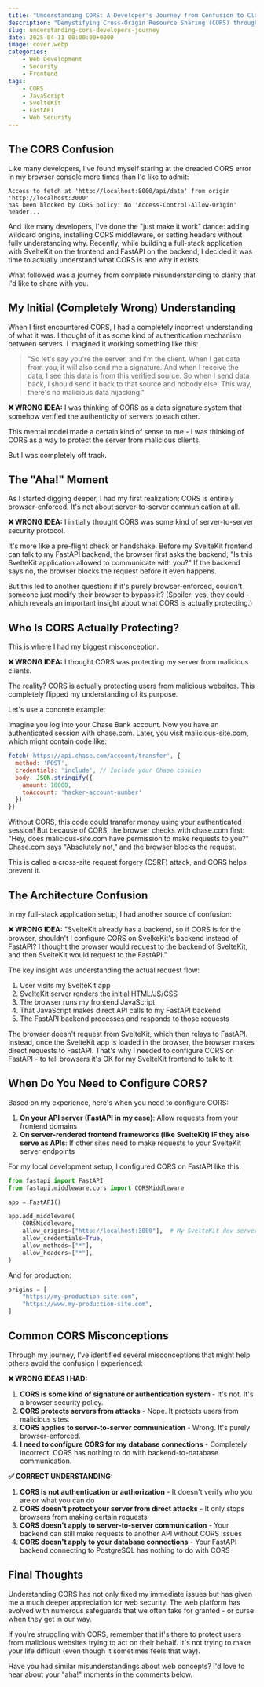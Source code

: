 ```yaml
---
title: "Understanding CORS: A Developer's Journey from Confusion to Clarity"
description: "Demystifying Cross-Origin Resource Sharing (CORS) through a real developer's perspective - what it actually protects and why it matters"
slug: understanding-cors-developers-journey
date: 2025-04-11 00:00:00+0000
image: cover.webp
categories:
    - Web Development
    - Security
    - Frontend
tags:
    - CORS
    - JavaScript
    - SvelteKit
    - FastAPI
    - Web Security
---
```


## The CORS Confusion

Like many developers, I've found myself staring at the dreaded CORS error in my browser console more times than I'd like to admit:

```console
Access to fetch at 'http://localhost:8000/api/data' from origin 'http://localhost:3000' 
has been blocked by CORS policy: No 'Access-Control-Allow-Origin' header...
```

And like many developers, I've done the "just make it work" dance: adding wildcard origins, installing CORS middleware, or setting headers without fully understanding why. Recently, while building a full-stack application with SvelteKit on the frontend and FastAPI on the backend, I decided it was time to actually understand what CORS is and why it exists.

What followed was a journey from complete misunderstanding to clarity that I'd like to share with you.

## My Initial (Completely Wrong) Understanding

When I first encountered CORS, I had a completely incorrect understanding of what it was. I thought of it as some kind of authentication mechanism between servers. I imagined it working something like this:

> "So let's say you're the server, and I'm the client. When I get data from you, it will also send me a signature. And when I receive the data, I see this data is from this verified source. So when I send data back, I should send it back to that source and nobody else. This way, there's no malicious data hijacking."

**❌ WRONG IDEA:** I was thinking of CORS as a data signature system that somehow verified the authenticity of servers to each other.

This mental model made a certain kind of sense to me - I was thinking of CORS as a way to protect the server from malicious clients.

But I was completely off track.

## The "Aha!" Moment

As I started digging deeper, I had my first realization: CORS is entirely browser-enforced. It's not about server-to-server communication at all.

**❌ WRONG IDEA:** I initially thought CORS was some kind of server-to-server security protocol.

It's more like a pre-flight check or handshake. Before my SvelteKit frontend can talk to my FastAPI backend, the browser first asks the backend, "Is this SvelteKit application allowed to communicate with you?" If the backend says no, the browser blocks the request before it even happens.

But this led to another question: if it's purely browser-enforced, couldn't someone just modify their browser to bypass it? (Spoiler: yes, they could - which reveals an important insight about what CORS is actually protecting.)

## Who Is CORS Actually Protecting?

This is where I had my biggest misconception.

**❌ WRONG IDEA:** I thought CORS was protecting my server from malicious clients.

The reality? CORS is actually protecting users from malicious websites. This completely flipped my understanding of its purpose.

Let's use a concrete example:

Imagine you log into your Chase Bank account. Now you have an authenticated session with chase.com. Later, you visit malicious-site.com, which might contain code like:

```javascript
fetch('https://api.chase.com/account/transfer', {
  method: 'POST',
  credentials: 'include', // Include your Chase cookies
  body: JSON.stringify({
    amount: 10000,
    toAccount: 'hacker-account-number'
  })
})
```

Without CORS, this code could transfer money using your authenticated session! But because of CORS, the browser checks with chase.com first: "Hey, does malicious-site.com have permission to make requests to you?" Chase.com says "Absolutely not," and the browser blocks the request.

This is called a cross-site request forgery (CSRF) attack, and CORS helps prevent it.

## The Architecture Confusion

In my full-stack application setup, I had another source of confusion:

**❌ WRONG IDEA:** "SvelteKit already has a backend, so if CORS is for the browser, shouldn't I configure CORS on SvelkeKit's backend instead of FastAPI? I thought the browser would request to the backend of SvelteKit, and then SvelteKit would request to the FastAPI."

The key insight was understanding the actual request flow:

1. User visits my SvelteKit app
2. SvelteKit server renders the initial HTML/JS/CSS
3. The browser runs my frontend JavaScript
4. That JavaScript makes direct API calls to my FastAPI backend
5. The FastAPI backend processes and responds to those requests

The browser doesn't request from SvelteKit, which then relays to FastAPI. Instead, once the SvelteKit app is loaded in the browser, the browser makes direct requests to FastAPI. That's why I needed to configure CORS on FastAPI - to tell browsers it's OK for my SvelteKit frontend to talk to it.

## When Do You Need to Configure CORS?

Based on my experience, here's when you need to configure CORS:

1. **On your API server (FastAPI in my case)**: Allow requests from your frontend domains
2. **On server-rendered frontend frameworks (like SvelteKit) IF they also serve as APIs**: If other sites need to make requests to your SvelteKit server endpoints

For my local development setup, I configured CORS on FastAPI like this:

```python
from fastapi import FastAPI
from fastapi.middleware.cors import CORSMiddleware

app = FastAPI()

app.add_middleware(
    CORSMiddleware,
    allow_origins=["http://localhost:3000"],  # My SvelteKit dev server
    allow_credentials=True,
    allow_methods=["*"],
    allow_headers=["*"],
)
```

And for production:

```python
origins = [
    "https://my-production-site.com",
    "https://www.my-production-site.com",
]
```

## Common CORS Misconceptions

Through my journey, I've identified several misconceptions that might help others avoid the confusion I experienced:

**❌ WRONG IDEAS I HAD:**

1. **CORS is some kind of signature or authentication system** - It's not. It's a browser security policy.
2. **CORS protects servers from attacks** - Nope. It protects users from malicious sites.
3. **CORS applies to server-to-server communication** - Wrong. It's purely browser-enforced.
4. **I need to configure CORS for my database connections** - Completely incorrect. CORS has nothing to do with backend-to-database communication.

**✅ CORRECT UNDERSTANDING:**

1. **CORS is not authentication or authorization** - It doesn't verify who you are or what you can do
2. **CORS doesn't protect your server from direct attacks** - It only stops browsers from making certain requests
3. **CORS doesn't apply to server-to-server communication** - Your backend can still make requests to another API without CORS issues
4. **CORS doesn't apply to your database connections** - Your FastAPI backend connecting to PostgreSQL has nothing to do with CORS

## Final Thoughts

Understanding CORS has not only fixed my immediate issues but has given me a much deeper appreciation for web security. The web platform has evolved with numerous safeguards that we often take for granted - or curse when they get in our way.

If you're struggling with CORS, remember that it's there to protect users from malicious websites trying to act on their behalf. It's not trying to make your life difficult (even though it sometimes feels that way).

Have you had similar misunderstandings about web concepts? I'd love to hear about your "aha!" moments in the comments below.
